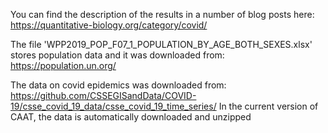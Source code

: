 You can find the description of the results in a number of blog posts here:
https://quantitative-biology.org/category/covid/

The file 'WPP2019_POP_F07_1_POPULATION_BY_AGE_BOTH_SEXES.xlsx'
stores population data and it was downloaded from:
https://population.un.org/

The data on covid epidemics was downloaded from:
https://github.com/CSSEGISandData/COVID-19/csse_covid_19_data/csse_covid_19_time_series/
In the current version of CAAT, the data is automatically downloaded and unzipped


